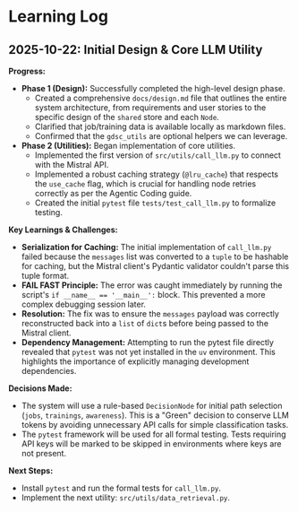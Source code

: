 # Learning Log

## 2025-10-22: Initial Design & Core LLM Utility

**Progress:**
- **Phase 1 (Design):** Successfully completed the high-level design phase.
    - Created a comprehensive `docs/design.md` file that outlines the entire system architecture, from requirements and user stories to the specific design of the `shared` store and each `Node`.
    - Clarified that job/training data is available locally as markdown files.
    - Confirmed that the `gdsc_utils` are optional helpers we can leverage.
- **Phase 2 (Utilities):** Began implementation of core utilities.
    - Implemented the first version of `src/utils/call_llm.py` to connect with the Mistral API.
    - Implemented a robust caching strategy (`@lru_cache`) that respects the `use_cache` flag, which is crucial for handling node retries correctly as per the Agentic Coding guide.
    - Created the initial `pytest` file `tests/test_call_llm.py` to formalize testing.

**Key Learnings & Challenges:**
- **Serialization for Caching:** The initial implementation of `call_llm.py` failed because the `messages` list was converted to a `tuple` to be hashable for caching, but the Mistral client's Pydantic validator couldn't parse this tuple format.
- **FAIL FAST Principle:** The error was caught immediately by running the script's `if __name__ == '__main__':` block. This prevented a more complex debugging session later.
- **Resolution:** The fix was to ensure the `messages` payload was correctly reconstructed back into a `list` of `dict`s before being passed to the Mistral client.
- **Dependency Management:** Attempting to run the pytest file directly revealed that `pytest` was not yet installed in the `uv` environment. This highlights the importance of explicitly managing development dependencies.

**Decisions Made:**
- The system will use a rule-based `DecisionNode` for initial path selection (`jobs`, `trainings`, `awareness`). This is a "Green" decision to conserve LLM tokens by avoiding unnecessary API calls for simple classification tasks.
- The `pytest` framework will be used for all formal testing. Tests requiring API keys will be marked to be skipped in environments where keys are not present.

**Next Steps:**
- Install `pytest` and run the formal tests for `call_llm.py`.
- Implement the next utility: `src/utils/data_retrieval.py`.